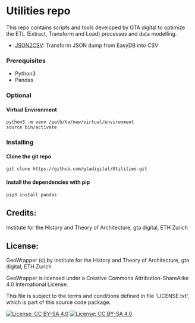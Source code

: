 # Utilities repo

This repo contains scripts and tools developed by GTA digital to optimize the ETL (Extract, Transform and Load) processes and data modelling.

* [JSON2CSV](https://github.com/gtadigital/Utilities/tree/master/JSON2CSV "JSON2CSV"): Transform JSON dump from EasyDB into CSV

### Prerequisites

* Python3
* Pandas

### Optional

#### Virtual Environment

```
python3 -m venv /path/to/new/virtual/environment
source bin/activate
```

### Installing

#### Clone the git repo

```
git clone https://github.com/gtadigital/Utilities.git
```

#### Install the dependencies with pip

```
pip3 install pandas

```

## Credits:

Institute for the History and Theory of Architecture, gta digital, ETH Zurich


## License:

GeoWrapper (c) by Institute for the History and Theory of Architecture, gta digital, ETH Zurich

GeoWrapper is licensed under a
Creative Commons Attribution-ShareAlike 4.0 International License.

This file is subject to the terms and conditions defined in file 'LICENSE.txt', which is part of this source code package.

[![License: CC BY-SA 4.0](https://licensebuttons.net/l/by-sa/4.0/80x15.png)](https://creativecommons.org/licenses/by-sa/4.0/) [![License: CC BY-SA 4.0](https://img.shields.io/badge/License-CC%20BY--SA%204.0-lightgrey.svg)](https://creativecommons.org/licenses/by-sa/4.0/)
